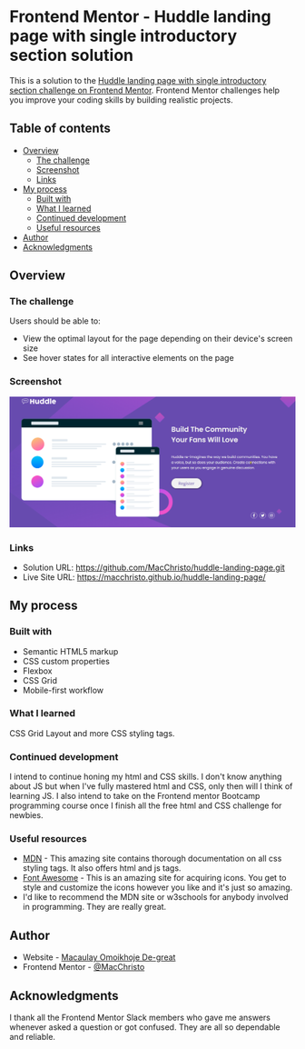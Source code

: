 # Frontend Mentor - Huddle landing page with single introductory section solution

This is a solution to the [Huddle landing page with single introductory section challenge on Frontend Mentor](https://www.frontendmentor.io/challenges/huddle-landing-page-with-a-single-introductory-section-B_2Wvxgi0). Frontend Mentor challenges help you improve your coding skills by building realistic projects. 

## Table of contents

- [Overview](#overview)
  - [The challenge](#the-challenge)
  - [Screenshot](#screenshot)
  - [Links](#links)
- [My process](#my-process)
  - [Built with](#built-with)
  - [What I learned](#what-i-learned)
  - [Continued development](#continued-development)
  - [Useful resources](#useful-resources)
- [Author](#author)
- [Acknowledgments](#acknowledgments)


## Overview

### The challenge

Users should be able to:

- View the optimal layout for the page depending on their device's screen size
- See hover states for all interactive elements on the page

### Screenshot

![](images/solution-screenshot.png)


### Links

- Solution URL: https://github.com/MacChristo/huddle-landing-page.git
- Live Site URL: https://macchristo.github.io/huddle-landing-page/

## My process

### Built with

- Semantic HTML5 markup
- CSS custom properties
- Flexbox
- CSS Grid
- Mobile-first workflow


### What I learned

CSS Grid Layout and more CSS styling tags.

### Continued development

I intend to continue honing my html and CSS skills. I don't know anything about JS but when I've fully mastered html and CSS, only then will I think of learning JS. I also intend to take on the Frontend mentor Bootcamp programming course once I finish all the free html and CSS challenge for newbies.


### Useful resources

-   [MDN](https://developer.mozilla.org/en-US/docs/Web/CSS) - This amazing site contains thorough documentation on all css styling tags. It also offers html and js tags.
-   [Font Awesome](https://fontawesome.com/) - This is an amazing site for acquiring icons. You get to style and customize the icons however you like and it's just so amazing.
-   I'd like to recommend the MDN site or w3schools for anybody involved in programming. They are really great.



## Author

- Website - [Macaulay Omoikhoje De-great](https://macchristo.github.io/Personal-site-1/)
- Frontend Mentor - [@MacChristo](https://www.frontendmentor.io/profile/MacChristo)

## Acknowledgments

I thank all the Frontend Mentor Slack members who gave me answers whenever asked a question or got confused. They are all so dependable and reliable.

